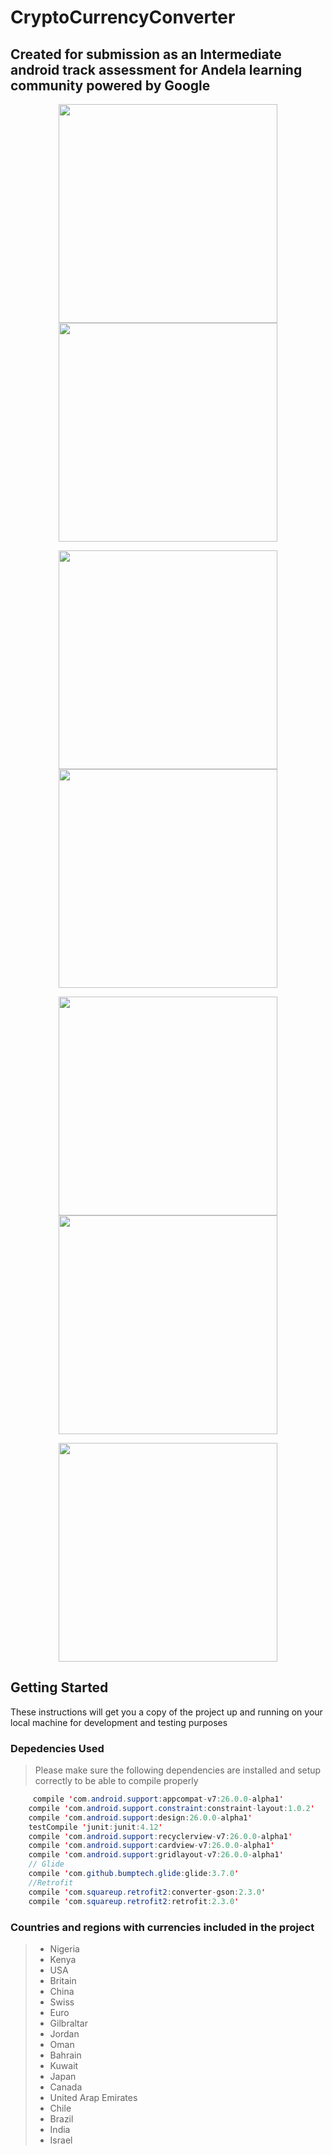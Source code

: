 # CryptoCurrencyConverter
## Created for submission as an Intermediate android track assessment for Andela learning community powered by Google

<p align="center">
  <img src="https://github.com/KelvinPac/CryptoCurrencyConverter/blob/master/screen_shots/device-2017-11-04-172524.png" width="350"/>
  <img src="https://github.com/KelvinPac/CryptoCurrencyConverter/blob/master/screen_shots/device-2017-11-04-172551.png" width="350"/>
</p>


<p align="center">
  <img src="https://github.com/KelvinPac/CryptoCurrencyConverter/blob/master/screen_shots/device-2017-11-04-172600.png" width="350"/>
  <img src="https://github.com/KelvinPac/CryptoCurrencyConverter/blob/master/screen_shots/device-2017-11-04-172617.png" width="350"/>
</p>


<p align="center">
  <img src="https://github.com/KelvinPac/CryptoCurrencyConverter/blob/master/screen_shots/device-2017-11-04-172633.png" width="350"/>
  <img src="https://github.com/KelvinPac/CryptoCurrencyConverter/blob/master/screen_shots/device-2017-11-04-172652.png" width="350"/>
</p>
<p align="center">
  <img src="https://github.com/KelvinPac/CryptoCurrencyConverter/blob/master/screen_shots/device-2017-11-04-172737.png" width="350"/>
</p>

## Getting Started
These instructions will get you a copy of the project up and running on your local machine for development and testing purposes

### Depedencies Used
>Please make sure the following dependencies are installed and setup correctly to be able to compile properly
```java
     compile 'com.android.support:appcompat-v7:26.0.0-alpha1'
    compile 'com.android.support.constraint:constraint-layout:1.0.2'
    compile 'com.android.support:design:26.0.0-alpha1'
    testCompile 'junit:junit:4.12'
    compile 'com.android.support:recyclerview-v7:26.0.0-alpha1'
    compile 'com.android.support:cardview-v7:26.0.0-alpha1'
    compile 'com.android.support:gridlayout-v7:26.0.0-alpha1'
    // Glide
    compile 'com.github.bumptech.glide:glide:3.7.0'
    //Retrofit
    compile 'com.squareup.retrofit2:converter-gson:2.3.0'
    compile 'com.squareup.retrofit2:retrofit:2.3.0'
```
### Countries and regions with currencies included in the project
>* Nigeria
>* Kenya
>* USA
>* Britain
>* China
>* Swiss
>* Euro
>* Gilbraltar
>* Jordan
>* Oman
>* Bahrain
>* Kuwait
>* Japan
>* Canada
>* United Arap Emirates
>* Chile
>* Brazil
>* India
>* Israel 

